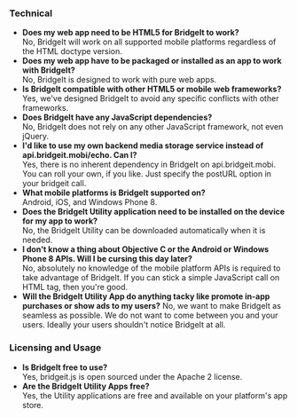 ### Technical
* **Does my web app need to be HTML5 for BridgeIt to work?**  
  No, BridgeIt will work on all supported mobile platforms regardless of the HTML doctype version.
* **Does my web app have to be packaged or installed as an app to work with BridgeIt?**  
  No, BridgeIt is designed to work with pure web apps. 
* **Is BridgeIt compatible with other HTML5 or mobile web frameworks?**  
  Yes, we've designed BridgeIt to avoid any specific conflicts with other frameworks.
* **Does BridgeIt have any JavaScript dependencies?**  
  No, BridgeIt does not rely on any other JavaScript framework, not even jQuery. 
* **I'd like to use my own backend media storage service instead of api.bridgeit.mobi/echo. Can I?**  
  Yes, there is no inherent dependency in BridgeIt on api.bridgeit.mobi. You can roll your own, if you like. Just specify the postURL option in your bridgeit call.
* **What mobile platforms is BridgeIt supported on?**  
  Android, iOS, and Windows Phone 8.
* **Does the BridgeIt Utility application need to be installed on the device for my app to work?**  
  No, the BridgeIt Utility can be downloaded automatically when it is needed.
* **I don't know a thing about Objective C or the Android or Windows Phone 8 APIs. Will I be cursing this day later?**  
  No, absolutely no knowledge of the mobile platform APIs is required to take advantage of BridgeIt. If you can stick a simple JavaScript call on HTML tag, then you're good.  
* **Will the BridgeIt Utility App do anything tacky like promote in-app purchases or show ads to my users?**
  No, we want to make BridgeIt as seamless as possible. We do not want to come between you and your users. Ideally your users shouldn't notice BridgeIt at all. 

### Licensing and Usage
* **Is BridgeIt free to use?**  
  Yes, bridgeit.js is open sourced under the Apache 2 license.
* **Are the BridgeIt Utility Apps free?**  
  Yes, the Utility applications are free and available on your platform's app store.